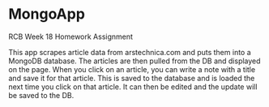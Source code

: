 # MongoApp

RCB Week 18 Homework Assignment

This app scrapes article data from arstechnica.com and puts them into a MongoDB database. The articles are then pulled from the DB and displayed on the page. When you click on an article, you can write a note with a title and save it for that article. This is saved to the database and is loaded the next time you click on that article. It can then be edited and the update will be saved to the DB.
